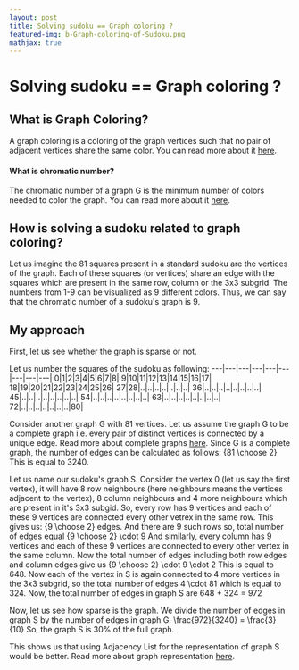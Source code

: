 ```yaml
---
layout: post
title: Solving sudoku == Graph coloring ?
featured-img: b-Graph-coloring-of-Sudoku.png
mathjax: true
---
```

# Solving sudoku == Graph coloring ?

## What is Graph Coloring?

A graph coloring is a coloring of the graph vertices such that no pair of adjacent vertices share the same color. You can read more about it [here](https://www.geeksforgeeks.org/graph-coloring-applications/).

#### What is chromatic number?
The chromatic number of a graph G is the minimum number of colors needed to color the graph. You can read more about it [here](http://mathworld.wolfram.com/ChromaticNumber.html).

## How is solving a sudoku related to graph coloring?

Let us imagine the 81 squares present in a standard sudoku are the vertices of the graph. Each of these squares (or vertices) share an edge with the squares which are present in the same row, column or the 3x3 subgrid. The numbers from 1-9 can be visualized as 9 different colors. Thus, we can say that the chromatic number of a sudoku's graph is 9.

## My approach

First, let us see whether the graph is sparse or not.

Let us number the squares of the sudoku as following:
---|---|---|---|---|---|---|---|---|
0|1|2|3|4|5|6|7|8|
9|10|11|12|13|14|15|16|17|
18|19|20|21|22|23|24|25|26|
27|28|..|..|..|..|..|..|..|
36|..|..|..|..|..|..|..|..|
45|..|..|..|..|..|..|..|..|
54|..|..|..|..|..|..|..|..|
63|..|..|..|..|..|..|..|..|
72|..|..|..|..|..|..|..|80|

Consider another graph G with 81 vertices. Let us assume the graph G to be a complete graph i.e. every pair of distinct vertices is connected by a unique edge. Read more about complete graphs [here](https://en.wikipedia.org/wiki/Complete_graph).
Since G is a complete graph, the number of edges can be calculated as follows:
             {81 \choose 2}
This is equal to 3240.

Let us name our sudoku's graph S. Consider the vertex 0 (let us say the first vertex), it will have 8 row neighbours (here neighbours means the vertices adjacent to the vertex), 8 column neighbours and 4 more neighbours which are present in it's 3x3 subgid.
So, every row has 9 vertices and each of these 9 vertices are connected every other vetrex in the same row. This gives us:
             {9 \choose 2}
edges. And there are 9 such rows so, total number of edges equal
             {9 \choose 2} \cdot 9
And similarly, every column has 9 vertices and each of these 9 vertices are connected to every other vertex in the same column. Now the total number of edges including both row edges and column edges give us
             {9 \choose 2} \cdot 9 \cdot 2
This is equal to 648.
Now each of the vertex in S is again connected to 4 more vertices in the 3x3 subgrid, so the total number of edges
             4 \cdot 81
which is equal to 324.
Now, the total number of edges in graph S are
             648 + 324 = 972

Now, let us see how sparse is the graph. We divide the number of edges in graph S by the number of edges in graph G.
             \frac{972}{3240} = \frac{3}{10}
So, the graph S is 30% of the full graph.

This shows us that using Adjacency List for the representation of graph S would be better. Read more about graph representation [here](https://www.geeksforgeeks.org/graph-and-its-representations/).